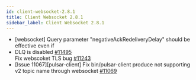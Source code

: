 ```yaml
---
id: client-websocket-2.8.1
title: Client Websocket 2.8.1 
sidebar_label: Client Websocket 2.8.1 
---
```


- [websocket] Query parameter "negativeAckRedeliveryDelay" should be effective even if 
- DLQ is disabled [#11495](https://github.com/apache/pulsar/pull/11495)  
Fix webscoket TLS bug [#11243](https://github.com/apache/pulsar/pull/11243)  
- [Issue 11067][pulsar-client] Fix bin/pulsar-client produce not supporting v2 topic name through websocket [#11069](https://github.com/apache/pulsar/pull/11069)  

